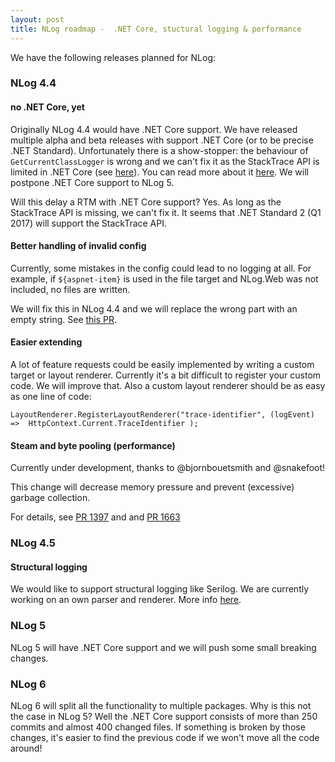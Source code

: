 ```yaml
---
layout: post
title: NLog roadmap -  .NET Core, stuctural logging & performance
---
```


We have the following releases planned for NLog:


### NLog 4.4

#### no .NET Core, yet

Originally NLog 4.4 would have .NET Core support. We have released multiple alpha and beta releases with support .NET Core (or to be precise .NET Standard).
Unfortunately there is a show-stopper: the behaviour of `GetCurrentClassLogger` is wrong and we can't fix it as the StackTrace API is limited in .NET Core 
(see [here](https://github.com/dotnet/corefx/issues/1797)). You can read more about it [here](https://github.com/NLog/NLog/issues/1379#issuecomment-235696767). 
We will postpone .NET Core support to NLog 5.

Will this delay a RTM with .NET Core support? Yes. As long as the StackTrace API is missing, we can't fix it.
It seems that .NET Standard 2 (Q1 2017) will support the StackTrace API. 

#### Better handling of invalid config
Currently, some mistakes in the config could lead to no logging at all. 
For example, if `${aspnet-item}` is used in the file target and NLog.Web was not included, no files are written.

We will fix this in NLog 4.4 and we will replace the wrong part with an empty string. See [this PR](https://github.com/NLog/NLog/pull/1583).

#### Easier extending
A lot of feature requests could be easily implemented by writing a custom target or layout renderer. 
Currently it's a bit difficult to register your custom code. We will improve that.
Also a custom layout renderer should be as easy as one line of code:

```
LayoutRenderer.RegisterLayoutRenderer("trace-identifier", (logEvent) =>  HttpContext.Current.TraceIdentifier );
```

#### Steam and byte pooling (performance)
Currently under development, thanks to @bjornbouetsmith and @snakefoot!

This change will decrease memory pressure and prevent (excessive) garbage collection.

For details, see [PR 1397](https://github.com/NLog/NLog/pull/1397) and and [PR 1663](https://github.com/NLog/NLog/pull/1663)

### NLog 4.5

#### Structural logging

We would like to support structural logging like Serilog. We are currently working on an own parser and renderer. More info [here](https://github.com/NLog/NLog/issues/1376).

### NLog 5
NLog 5 will have .NET Core support and we will push some small breaking changes.

### NLog 6
NLog 6 will split all the functionality to multiple packages. Why is this not the case in NLog 5? 
Well the .NET Core support consists of more than 250 commits and almost 400 changed files.
If something is broken by those changes, it's easier to find the previous code if we won't move all the code around!
